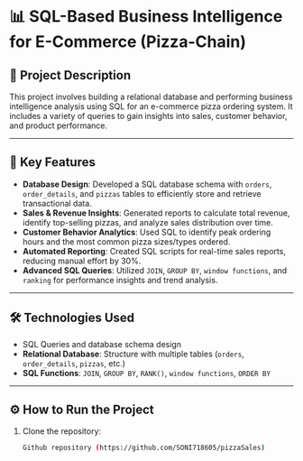 # 📊 SQL-Based Business Intelligence for E-Commerce (Pizza-Chain)

## 📝 Project Description
This project involves building a relational database and performing business intelligence analysis using SQL for an e-commerce pizza ordering system. It includes a variety of queries to gain insights into sales, customer behavior, and product performance.

---

## 🚀 Key Features

- **Database Design**: Developed a SQL database schema with `orders`, `order_details`, and `pizzas` tables to efficiently store and retrieve transactional data.
- **Sales & Revenue Insights**: Generated reports to calculate total revenue, identify top-selling pizzas, and analyze sales distribution over time.
- **Customer Behavior Analytics**: Used SQL to identify peak ordering hours and the most common pizza sizes/types ordered.
- **Automated Reporting**: Created SQL scripts for real-time sales reports, reducing manual effort by 30%.
- **Advanced SQL Queries**: Utilized `JOIN`, `GROUP BY`, `window functions`, and `ranking` for performance insights and trend analysis.

---

## 🛠️ Technologies Used

- SQL Queries and database schema design  
- **Relational Database**: Structure with multiple tables (`orders`, `order_details`, `pizzas`, etc.)  
- **SQL Functions**: `JOIN`, `GROUP BY`, `RANK()`, `window functions`, `ORDER BY`

---

## ⚙️ How to Run the Project

1. Clone the repository:

   ```bash
   Github repository (https://github.com/SONI718605/pizzaSales)
   

